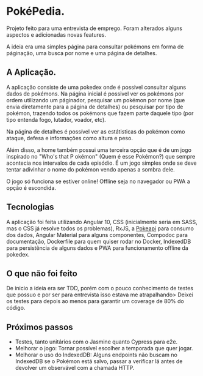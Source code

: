 # PokéPedia.

Projeto feito para uma entrevista de emprego. Foram alterados alguns aspectos e adicionadas novas features.

A ideia era uma simples página para consultar pokémons em forma de páginação, uma busca por nome e uma página de detalhes.

## A Aplicação.

A aplicação consiste de uma pokedex onde é possivel consultar alguns dados de pokémons. Na página inicial é possivel ver os pokémons por ordem utilizando um páginador, pesquisar um pokémon por nome (que envia diretamente para a página de detalhes) ou pesquisar por tipo de pokémon, trazendo todos os pokémons que fazem parte daquele tipo (por tipo entenda fogo, lutador, voador, etc).

Na página de detalhes é possível ver as estátisticas do pokémon como ataque, defesa e informações como altura e peso.

Além disso, a home também possui uma terceira opção que é de um jogo inspirado no "Who's that P
okémon" (Quem é esse Pokémon?) que sempre acontecia nos intervalos de cada episódio. É um jogo simples onde se deve tentar adivinhar o nome do pokémon vendo apenas a sombra dele.

O jogo só funciona se estiver online! Offline seja no navegador ou PWA a opção é escondida.

## Tecnologias

A aplicação foi feita utilizando Angular 10, CSS (inicialmente seria em SASS, mas o CSS já resolve todos os problemas), RxJS, a [Pokeapi](https://pokeapi.co/) para consumo dos dados, Angular Material para alguns componentes, Compodoc para documentação, Dockerfile para quem quiser rodar no Docker, IndexedDB para persistência de alguns dados e PWA para funcionamento offline da pokedex.

## O que não foi feito

De inicio a ideia era ser TDD, porém com o pouco conhecimento de testes que possuo e por ser para entrevista isso estava me atrapalhando> Deixei os testes para depois ao menos para garantir um coverage de 80% do código.

## Próximos passos

- Testes, tanto unitários com o Jasmine quanto Cypress para e2e.
- Melhorar o jogo: Tornar possível escolher a temporada que quer jogar.
- Melhorar o uso do IndexedDB: Alguns endpoints não buscam no IndexedDB se o Pokémon está salvo, passar a verificar lá antes de devolver um observável com a chamada HTTP. 
